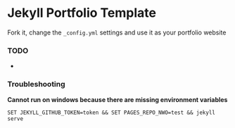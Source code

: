 # Jekyll Portfolio Template

Fork it, change the `_config.yml` settings and use it as your portfolio website

### TODO
- 

### Troubleshooting

**Cannot run on windows because there are missing environment variables**

```
SET JEKYLL_GITHUB_TOKEN=token && SET PAGES_REPO_NWO=test && jekyll serve
```
